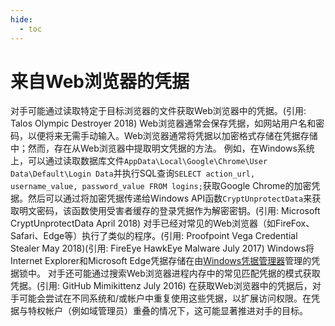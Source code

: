 ```yaml
---
hide:
  - toc
---
```


# 来自Web浏览器的凭据

对手可能通过读取特定于目标浏览器的文件获取Web浏览器中的凭据。(引用: Talos Olympic Destroyer 2018) Web浏览器通常会保存凭据，如网站用户名和密码，以便将来无需手动输入。Web浏览器通常将凭据以加密格式存储在凭据存储中；然而，存在从Web浏览器中提取明文凭据的方法。  例如，在Windows系统上，可以通过读取数据库文件<code>AppData\Local\Google\Chrome\User Data\Default\Login Data</code>并执行SQL查询<code>SELECT action_url, username_value, password_value FROM logins;</code>获取Google Chrome的加密凭据。然后可以通过将加密凭据传递给Windows API函数<code>CryptUnprotectData</code>来获取明文密码，该函数使用受害者缓存的登录凭据作为解密密钥。(引用: Microsoft CryptUnprotectData April 2018)   对手已经对常见的Web浏览器（如FireFox、Safari、Edge等）执行了类似的程序。(引用: Proofpoint Vega Credential Stealer May 2018)(引用: FireEye HawkEye Malware July 2017) Windows将Internet Explorer和Microsoft Edge凭据存储在由[Windows凭据管理器](https://attack.mitre.org/techniques/T1555/004)管理的凭据锁中。  对手还可能通过搜索Web浏览器进程内存中的常见匹配凭据的模式获取凭据。(引用: GitHub Mimikittenz July 2016)  在获取Web浏览器中的凭据后，对手可能会尝试在不同系统和/或帐户中重复使用这些凭据，以扩展访问权限。在凭据与特权帐户（例如域管理员）重叠的情况下，这可能显著推进对手的目标。
